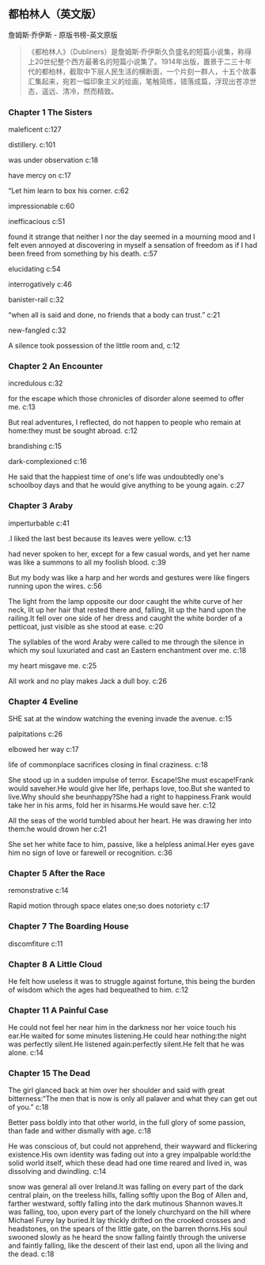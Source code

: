## 都柏林人（英文版）

詹姆斯·乔伊斯  -  原版书榜-英文原版

> 《都柏林人》（Dubliners）是詹姆斯·乔伊斯久负盛名的短篇小说集，称得上20世纪整个西方最著名的短篇小说集了。1914年出版，置景于二三十年代的都柏林，截取中下层人民生活的横断面，一个片刻一群人，十五个故事汇集起来，宛若一幅印象主义的绘画，笔触简练，错落成篇，浮现出苍凉世态，遥远、清冷，然而精致。


### Chapter 1 The Sisters

maleficent  c:127

distillery. c:101

was under observation c:18

have mercy on c:17

“Let him learn to box his corner.  c:62

impressionable c:60

inefficacious c:51

found it strange that neither I nor the day seemed in a mourning mood and I felt even annoyed at discovering in myself a sensation of freedom as if I had been freed from something by his death. c:57

elucidating c:54

interrogatively c:46

banister-rail c:32

“when all is said and done, no friends that a body can trust.” c:21

new-fangled c:32

A silence took possession of the little room and, c:12

### Chapter 2 An Encounter

incredulous c:32

for the escape which those chronicles of disorder alone seemed to offer me. c:13

But real adventures, I reflected, do not happen to people who remain at home:they must be sought abroad. c:12

brandishing c:15

dark-complexioned c:16

He said that the happiest time of one's life was undoubtedly one's schoolboy days and that he would give anything to be young again. c:27

### Chapter 3 Araby

imperturbable c:41

.I liked the last best because its leaves were yellow. c:13

 had never spoken to her, except for a few casual words, and yet her name was like a summons to all my foolish blood. c:39

But my body was like a harp and her words and gestures were like fingers running upon the wires. c:56

The light from the lamp opposite our door caught the white curve of her neck, lit up her hair that rested there and, falling, lit up the hand upon the railing.It fell over one side of her dress and caught the white border of a petticoat, just visible as she stood at ease. c:20

The syllables of the word Araby were called to me through the silence in which my soul luxuriated and cast an Eastern enchantment over me. c:18

my heart misgave me. c:25

All work and no play makes Jack a dull boy. c:26

### Chapter 4 Eveline

SHE sat at the window watching the evening invade the avenue. c:15

palpitations c:26

elbowed her way c:17

life of commonplace sacrifices closing in final craziness.  c:18

She stood up in a sudden impulse of terror. Escape!She must escape!Frank would saveher.He would give her life, perhaps love, too.But she wanted to live.Why should she beunhappy?She had a right to happiness.Frank would take her in his arms, fold her in hisarms.He would save her. c:12

All the seas of the world tumbled about her heart. He was drawing her into them:he would drown her c:21

She set her white face to him, passive, like a helpless animal.Her eyes gave him no sign of love or farewell or recognition. c:36

### Chapter 5 After the Race

remonstrative c:14

Rapid motion through space elates one;so does notoriety c:17

### Chapter 7 The Boarding House

discomfiture c:11

### Chapter 8 A Little Cloud

He felt how useless it was to struggle against fortune, this being the burden of wisdom which the ages had bequeathed to him.
 c:12

### Chapter 11 A Painful Case

He could not feel her near him in the darkness nor her voice touch his ear.He waited for some minutes listening.He could hear nothing:the night was perfectly silent.He listened again:perfectly silent.He felt that he was alone. c:14

### Chapter 15 The Dead

The girl glanced back at him over her shoulder and said with great bitterness:“The men that is now is only all palaver and what they can get out of you.” c:18

Better pass boldly into that other world, in the full glory of some passion, than fade and wither dismally with age. c:18

He was conscious of, but could not apprehend, their wayward and flickering existence.His own identity was fading out into a grey impalpable world:the solid world itself, which these dead had one time reared and lived in, was dissolving and dwindling. c:14

snow was general all over Ireland.It was falling on every part of the dark central plain, on the treeless hills, falling softly upon the Bog of Allen and, farther westward, softly falling into the dark mutinous Shannon waves.It was falling, too, upon every part of the lonely churchyard on the hill where Michael Furey lay buried.It lay thickly drifted on the crooked crosses and headstones, on the spears of the little gate, on the barren thorns.His soul swooned slowly as he heard the snow falling faintly through the universe and faintly falling, like the descent of their last end, upon all the living and the dead. c:18